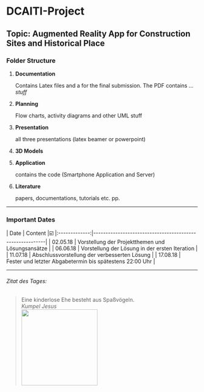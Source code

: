 # DCAITI-Project
## Topic: Augmented Reality App for Construction Sites and Historical Place

### Folder Structure
1. **Documentation**

   Contains Latex files and a for the final submission. The PDF contains ... *stuff*

2. **Planning**

   Flow charts, activity diagrams and other UML stuff

3. **Presentation**

   all three presentations (latex beamer or powerpoint)

4. **3D Models**

5. **Application**

   contains the code (Smartphone Application and Server)
   
6. **Literature**

   papers, documentations, tutorials etc. pp.

***

### Important Dates

| Date          | Content          									       |:ballot_box_with_check:
|:-------------:|----------------------------------------------------------|
| 02.05.18      | Vorstellung der Projektthemen und Lösungsansätze         |
| 06.06.18      | Vorstellung der Lösung in der ersten Iteration           |          
| 11.07.18      | Abschlussvorstellung der verbesserten Lösung             |
| 17.08.18      | Fester und letzter Abgabetermin bis spätestens 22:00 Uhr |

***

###### Zitat des Tages:
> Eine kinderlose Ehe besteht aus Spaßvögeln.  
> *Kumpel Jesus*  
> <img src="https://upload.wikimedia.org/wikipedia/en/9/93/Buddy_christ.jpg" width="200">  

